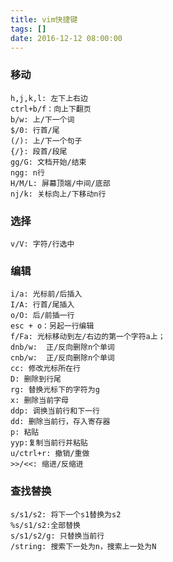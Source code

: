 ```yaml
---
title: vim快捷键
tags: []
date: 2016-12-12 08:00:00
---
```


<!-- more -->

### 移动

	h,j,k,l: 左下上右边
	ctrl+b/f：向上下翻页
	b/w: 上/下一个词
	$/0: 行首/尾
	(/): 上/下一个句子
	{/}: 段首/段尾
	gg/G: 文档开始/结束
	ngg: n行
	H/M/L: 屏幕顶端/中间/底部
	nj/k: 关标向上/下移动n行

### 选择

	v/V: 字符/行选中

### 编辑

	i/a: 光标前/后插入
	I/A: 行首/尾插入
	o/O: 后/前插一行
	esc + o：另起一行编辑
	f/Fa: 光标移动到左/右边的第一个字符a上；
	dnb/w:  正/反向删除n个单词
	cnb/w:  正/反向删除n个单词
	cc: 修改光标所在行
	D: 删除到行尾
	rg: 替换光标下的字符为g
	x: 删除当前字母
	ddp: 调换当前行和下一行
	dd: 删除当前行，存入寄存器
	p: 粘贴
	yyp:复制当前行并粘贴
	u/ctrl+r: 撤销/重做
	>>/<<: 缩进/反缩进

### 查找替换

	s/s1/s2: 将下一个s1替换为s2
	%s/s1/s2:全部替换
	s/s1/s2/g: 只替换当前行
	/string: 搜索下一处为n，搜索上一处为N

